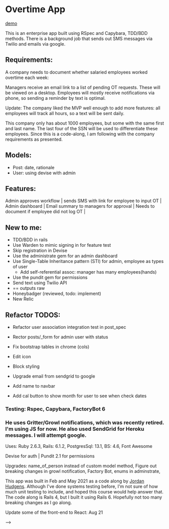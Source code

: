 # Overtime App
[demo](https://laurie-overtime.herokuapp.com/users/sign_in)

This is an enterprise app built using RSpec and Capybara, TDD/BDD methods. There is a background job that sends out SMS messages via Twilio and emails via google.


## Requirements:
A company needs to document whether salaried employees worked overtime each week:

Managers receive an email link to a list of pending OT requests. These will be viewed on a desktop.
Employees will mostly receive notifications via phone, so sending a reminder by text is optimal.

Update: The company liked the MVP well enough to add more features: all employees will track all hours, so a text will be sent daily. 

This company only has about 1000 employees, but some with the same first and last name. The last four of the SSN will be used to differentiate these employees. Since this is a code-along, I am following with the company requirements as presented.

## Models: 
* Post: date, rationale
* User: using devise with admin

## Features:
Admin approves workflow | 
sends SMS with link for employee to input OT | 
Admin dashboard | 
Email summary to managers for approval | 
Needs to document if employee did not log OT | 

## New to me:
* TDD/BDD in rails
* Use Warden to mimic signing in for feature test
* Skip registration in Devise
* Use the administrate gem for an admin dashboard
* Use Single-Table Inheritance pattern (STI) for admin, employee as types of user
	* Add self-referential assoc: manager has many employees(hands)
* Use the pundit gem for permissions
* Send text using Twilio API
* == outputs raw
* Honeybadger (reviewed, todo: implement)
* New Relic

## Refactor TODOS:
- Refactor user association integration test in post_spec
- Rector posts/_form for admin user with status
- Fix bootstrap tables in chrome (cols)
- Edit icon
- Block styling
- Upgrade email from sendgrid to google

- Add name to navbar
- Add cal button to show month for user to see when check dates
<!-- He uses STI, I'm using polymorphic (i think it's been a while. confirm if all is still good...) -->

### Testing: Rspec, Capybara, FactoryBot 6


### He uses Gritter/Growl notifications, which was recently retired. I'm using JS for now. He also used SendGrid for Heroku messages. I will attempt google.


Uses: Ruby 2.6.3, Rails: 6.1.2, PostgresSql: 13.1, BS: 4.6, Font Awesome


Devise for auth | 
Pundit 2.1 for permissions

Upgrades:  name_of_person instead of custom model method, 
Figure out breaking changes in growl notification, Factory Bot, enums in adminstrate,


This app was built in Feb and May 2021 as a code along by [Jordan Hudgens](https://www.udemy.com/course/professional-ruby-on-rails-coding-course/learn/lecture/5529548#overview). Although I've done systems testing before, I'm not sure of how much unit testing to include, and hoped this course would help answer that. The code along is Rails 4, but I built it using Rails 6. Hopefully not too many breaking changes as I go along. 

Update some of the front-end to React: Aug 21

<!-- getting the rvm error i'd gotten before but need internet so i'll come back to this -->
<!-- do a migration
rails g migration add_daily_hours_to_posts
in file: rename_column :posts, :overtime_request, :daily_hours
rake db:migrate
check in scheme
do a search for overtime_request, examine each instead of fine/replace
add 12.5 to seeds
8.0 and 12.5  to factory
update test info hours

in nav, change req ot to "Submit hours"
post index, --> 

<!-- Hours

post show page: hours worked
resolve #x in commit msg
create new issue: swap out rationale for work_performed
(same method as above) -->






 -->